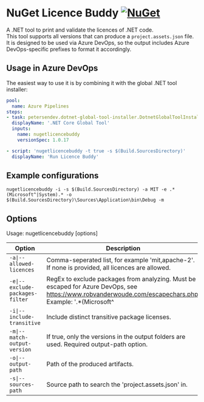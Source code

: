 ﻿# NuGet Licence Buddy [![NuGet](https://img.shields.io/nuget/v/nuget-license.svg)](https://www.nuget.org/packages/NuGetLicenceBuddy)

A .NET tool to print and validate the licences of .NET code.  
This tool supports all versions that can produce a `project.assets.json` file.  
It is designed to be used via Azure DevOps, so the output includes Azure DevOps-specific prefixes to format it accordingly.

## Usage in Azure DevOps

The easiest way to use it is by combining it with the global .NET tool installer:

```yaml
pool:
  name: Azure Pipelines
steps:
- task: petersendev.dotnet-global-tool-installer.DotnetGlobalToolInstaller.DotnetGlobalToolInstaller@0
  displayName: '.NET Core Global Tool'
  inputs:
    name: nugetlicencebuddy
    versionSpec: 1.0.17

- script: 'nugetlicencebuddy -t true -s $(Build.SourcesDirectory)'
  displayName: 'Run Licence Buddy'
```

## Example configurations

```
nugetlicencebuddy -i -s $(Build.SourcesDirectory) -a MIT -e .*(Microsoft^|System).* -o 
$(Build.SourcesDirectory)\Sources\Application\bin\Debug -m
```

## Options

Usage: nugetlicencebuddy [options]

Option                          | Description                                                                                                                                                         
------------------------------- | --------------------------------------------------------------------------------------------------------------------------------------------------------------------
`-a\|--allowed-licences`        | Comma-seperated list, for example 'mit,apache-2'. If none is provided, all licences are allowed.                                                                    
`-e\|--exclude-packages-filter` | RegEx to exclude packages from analyzing. Must be escaped for Azure DevOps, see https://www.robvanderwoude.com/escapechars.php. Example: '.*(Microsoft^|System).*'.
`-i\|--include-transitive`      | Include distinct transitive package licenses.                                                                                                                       
`-m\|--match-output-version`    | If true, only the versions in the output folders are used. Required output-path option.                                                                             
`-o\|--output-path`             | Path of the produced artifacts.                                                                                                                                     
`-s\|--sources-path`            | Source path to search the 'project.assets.json' in.